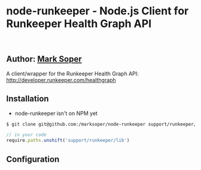 

node-runkeeper - Node.js Client for Runkeeper Health Graph API
==============================================================
<br>

## Author: [Mark Soper](masoper@gmail.com)

A client/wrapper for the Runkeeper Health Graph API:
http://developer.runkeeper.com/healthgraph

## Installation

- node-runkeeper isn't on NPM yet

```bash
$ git clone git@github.com:/marksoper/node-runkeeper support/runkeeper/
```
```javascript
// in your code
require.paths.unshift('support/runkeeper/lib')
```

## Configuration





